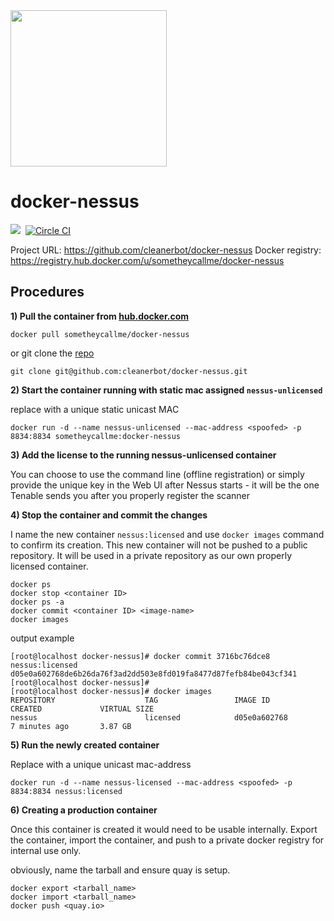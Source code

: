 <img src="https://raw.github.com/cleanerbot/docker-nessus/master/images/tenable-docker.png" width="250" height="250" />

# docker-nessus
[![](https://badge.imagelayers.io/sometheycallme/docker-nessus.svg)](https://imagelayers.io/?images=cleanerbot/docker-nessus:latest 'View image size and layers')&nbsp;
[![Circle CI](https://circleci.com/gh/cleanerbot/docker-nessus.png?circle-token=5d84cd337864c33f062f57aafd2854771777759d)](https://circleci.com/gh/sometheycallme/docker-nessus/tree/master 'View CI builds')

Project URL: https://github.com/cleanerbot/docker-nessus
Docker registry: https://registry.hub.docker.com/u/sometheycallme/docker-nessus


## Procedures

<b>1) Pull the container from [hub.docker.com](https://hub.docker.com/r/sometheycallme/docker-nessus/)</b>

```docker pull sometheycallme/docker-nessus```

or git clone the [repo](https://github.com/cleanerbot/docker-nessus)

```git clone git@github.com:cleanerbot/docker-nessus.git```

<b>2) Start the container running with static mac assigned ```nessus-unlicensed```</b>

replace <spoofed> with a unique static unicast MAC

```docker run -d --name nessus-unlicensed --mac-address <spoofed> -p 8834:8834 sometheycallme:docker-nessus```

<b>3) Add the license to the running nessus-unlicensed container</b>

You can choose to use the command line (offline registration) or simply provide the unique key in the Web UI after Nessus starts - it will be the one Tenable sends you after you properly register the scanner

<b>4) Stop the container and commit the changes </b>

I name the new container ```nessus:licensed``` and use ```docker images``` command to confirm its creation.  This new container will not be pushed to a public repository.  It will be used in a private repository as our own properly licensed container.

```
docker ps
docker stop <container ID>
docker ps -a
docker commit <container ID> <image-name>
docker images
```

output example

```
[root@localhost docker-nessus]# docker commit 3716bc76dce8 nessus:licensed
d05e0a602768de6b26da76f3ad2dd503e8fd019fa8477d87fefb84be043cf341
[root@localhost docker-nessus]# 
[root@localhost docker-nessus]# docker images
REPOSITORY                    TAG                 IMAGE ID            CREATED             VIRTUAL SIZE
nessus                        licensed            d05e0a602768        7 minutes ago       3.87 GB
```

<b>5) Run the newly created container</b>

Replace <spoofed> with a unique unicast mac-address

```docker run -d --name nessus-licensed --mac-address <spoofed> -p 8834:8834 nessus:licensed```

<b>6) Creating a production container</b>

Once this container is created it would need to be usable internally.  Export the container, import the container, and push to a private docker registry for internal use only.

obviously, name the tarball and ensure quay is setup.

```
docker export <tarball_name>
docker import <tarball_name>
docker push <quay.io>
```
